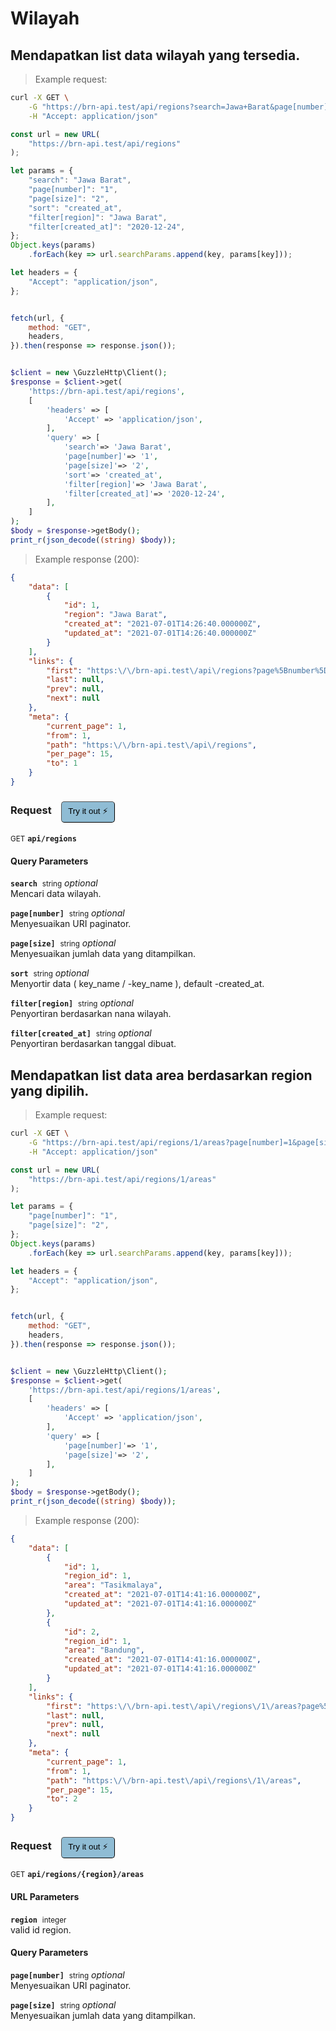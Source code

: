 # Wilayah


## Mendapatkan list data wilayah yang tersedia.




> Example request:

```bash
curl -X GET \
    -G "https://brn-api.test/api/regions?search=Jawa+Barat&page[number]=1&page[size]=2&sort=created_at&filter[region]=Jawa+Barat&filter[created_at]=2020-12-24" \
    -H "Accept: application/json"
```

```javascript
const url = new URL(
    "https://brn-api.test/api/regions"
);

let params = {
    "search": "Jawa Barat",
    "page[number]": "1",
    "page[size]": "2",
    "sort": "created_at",
    "filter[region]": "Jawa Barat",
    "filter[created_at]": "2020-12-24",
};
Object.keys(params)
    .forEach(key => url.searchParams.append(key, params[key]));

let headers = {
    "Accept": "application/json",
};


fetch(url, {
    method: "GET",
    headers,
}).then(response => response.json());
```

```php

$client = new \GuzzleHttp\Client();
$response = $client->get(
    'https://brn-api.test/api/regions',
    [
        'headers' => [
            'Accept' => 'application/json',
        ],
        'query' => [
            'search'=> 'Jawa Barat',
            'page[number]'=> '1',
            'page[size]'=> '2',
            'sort'=> 'created_at',
            'filter[region]'=> 'Jawa Barat',
            'filter[created_at]'=> '2020-12-24',
        ],
    ]
);
$body = $response->getBody();
print_r(json_decode((string) $body));
```


> Example response (200):

```json
{
    "data": [
        {
            "id": 1,
            "region": "Jawa Barat",
            "created_at": "2021-07-01T14:26:40.000000Z",
            "updated_at": "2021-07-01T14:26:40.000000Z"
        }
    ],
    "links": {
        "first": "https:\/\/brn-api.test\/api\/regions?page%5Bnumber%5D=1",
        "last": null,
        "prev": null,
        "next": null
    },
    "meta": {
        "current_page": 1,
        "from": 1,
        "path": "https:\/\/brn-api.test\/api\/regions",
        "per_page": 15,
        "to": 1
    }
}
```
<div id="execution-results-GETapi-regions" hidden>
    <blockquote>Received response<span id="execution-response-status-GETapi-regions"></span>:</blockquote>
    <pre class="json"><code id="execution-response-content-GETapi-regions"></code></pre>
</div>
<div id="execution-error-GETapi-regions" hidden>
    <blockquote>Request failed with error:</blockquote>
    <pre><code id="execution-error-message-GETapi-regions"></code></pre>
</div>
<form id="form-GETapi-regions" data-method="GET" data-path="api/regions" data-authed="0" data-hasfiles="0" data-headers='{"Accept":"application\/json"}' onsubmit="event.preventDefault(); executeTryOut('GETapi-regions', this);">
<h3>
    Request&nbsp;&nbsp;&nbsp;
        <button type="button" style="background-color: #8fbcd4; padding: 5px 10px; border-radius: 5px; border-width: thin;" id="btn-tryout-GETapi-regions" onclick="tryItOut('GETapi-regions');">Try it out ⚡</button>
    <button type="button" style="background-color: #c97a7e; padding: 5px 10px; border-radius: 5px; border-width: thin;" id="btn-canceltryout-GETapi-regions" onclick="cancelTryOut('GETapi-regions');" hidden>Cancel</button>&nbsp;&nbsp;
    <button type="submit" style="background-color: #6ac174; padding: 5px 10px; border-radius: 5px; border-width: thin;" id="btn-executetryout-GETapi-regions" hidden>Send Request 💥</button>
    </h3>
<p>
<small class="badge badge-green">GET</small>
 <b><code>api/regions</code></b>
</p>
<h4 class="fancy-heading-panel"><b>Query Parameters</b></h4>
<p>
<b><code>search</code></b>&nbsp;&nbsp;<small>string</small>     <i>optional</i> &nbsp;
<input type="text" name="search" data-endpoint="GETapi-regions" data-component="query"  hidden>
<br>
Mencari data wilayah.
</p>
<p>
<b><code>page[number]</code></b>&nbsp;&nbsp;<small>string</small>     <i>optional</i> &nbsp;
<input type="text" name="page[number]" data-endpoint="GETapi-regions" data-component="query"  hidden>
<br>
Menyesuaikan URI paginator.
</p>
<p>
<b><code>page[size]</code></b>&nbsp;&nbsp;<small>string</small>     <i>optional</i> &nbsp;
<input type="text" name="page[size]" data-endpoint="GETapi-regions" data-component="query"  hidden>
<br>
Menyesuaikan jumlah data yang ditampilkan.
</p>
<p>
<b><code>sort</code></b>&nbsp;&nbsp;<small>string</small>     <i>optional</i> &nbsp;
<input type="text" name="sort" data-endpoint="GETapi-regions" data-component="query"  hidden>
<br>
Menyortir data ( key_name / -key_name ), default -created_at.
</p>
<p>
<b><code>filter[region]</code></b>&nbsp;&nbsp;<small>string</small>     <i>optional</i> &nbsp;
<input type="text" name="filter[region]" data-endpoint="GETapi-regions" data-component="query"  hidden>
<br>
Penyortiran berdasarkan nana wilayah.
</p>
<p>
<b><code>filter[created_at]</code></b>&nbsp;&nbsp;<small>string</small>     <i>optional</i> &nbsp;
<input type="text" name="filter[created_at]" data-endpoint="GETapi-regions" data-component="query"  hidden>
<br>
Penyortiran berdasarkan tanggal dibuat.
</p>
</form>


## Mendapatkan list data area berdasarkan region yang dipilih.




> Example request:

```bash
curl -X GET \
    -G "https://brn-api.test/api/regions/1/areas?page[number]=1&page[size]=2" \
    -H "Accept: application/json"
```

```javascript
const url = new URL(
    "https://brn-api.test/api/regions/1/areas"
);

let params = {
    "page[number]": "1",
    "page[size]": "2",
};
Object.keys(params)
    .forEach(key => url.searchParams.append(key, params[key]));

let headers = {
    "Accept": "application/json",
};


fetch(url, {
    method: "GET",
    headers,
}).then(response => response.json());
```

```php

$client = new \GuzzleHttp\Client();
$response = $client->get(
    'https://brn-api.test/api/regions/1/areas',
    [
        'headers' => [
            'Accept' => 'application/json',
        ],
        'query' => [
            'page[number]'=> '1',
            'page[size]'=> '2',
        ],
    ]
);
$body = $response->getBody();
print_r(json_decode((string) $body));
```


> Example response (200):

```json
{
    "data": [
        {
            "id": 1,
            "region_id": 1,
            "area": "Tasikmalaya",
            "created_at": "2021-07-01T14:41:16.000000Z",
            "updated_at": "2021-07-01T14:41:16.000000Z"
        },
        {
            "id": 2,
            "region_id": 1,
            "area": "Bandung",
            "created_at": "2021-07-01T14:41:16.000000Z",
            "updated_at": "2021-07-01T14:41:16.000000Z"
        }
    ],
    "links": {
        "first": "https:\/\/brn-api.test\/api\/regions\/1\/areas?page%5Bnumber%5D=1",
        "last": null,
        "prev": null,
        "next": null
    },
    "meta": {
        "current_page": 1,
        "from": 1,
        "path": "https:\/\/brn-api.test\/api\/regions\/1\/areas",
        "per_page": 15,
        "to": 2
    }
}
```
<div id="execution-results-GETapi-regions--region--areas" hidden>
    <blockquote>Received response<span id="execution-response-status-GETapi-regions--region--areas"></span>:</blockquote>
    <pre class="json"><code id="execution-response-content-GETapi-regions--region--areas"></code></pre>
</div>
<div id="execution-error-GETapi-regions--region--areas" hidden>
    <blockquote>Request failed with error:</blockquote>
    <pre><code id="execution-error-message-GETapi-regions--region--areas"></code></pre>
</div>
<form id="form-GETapi-regions--region--areas" data-method="GET" data-path="api/regions/{region}/areas" data-authed="0" data-hasfiles="0" data-headers='{"Accept":"application\/json"}' onsubmit="event.preventDefault(); executeTryOut('GETapi-regions--region--areas', this);">
<h3>
    Request&nbsp;&nbsp;&nbsp;
        <button type="button" style="background-color: #8fbcd4; padding: 5px 10px; border-radius: 5px; border-width: thin;" id="btn-tryout-GETapi-regions--region--areas" onclick="tryItOut('GETapi-regions--region--areas');">Try it out ⚡</button>
    <button type="button" style="background-color: #c97a7e; padding: 5px 10px; border-radius: 5px; border-width: thin;" id="btn-canceltryout-GETapi-regions--region--areas" onclick="cancelTryOut('GETapi-regions--region--areas');" hidden>Cancel</button>&nbsp;&nbsp;
    <button type="submit" style="background-color: #6ac174; padding: 5px 10px; border-radius: 5px; border-width: thin;" id="btn-executetryout-GETapi-regions--region--areas" hidden>Send Request 💥</button>
    </h3>
<p>
<small class="badge badge-green">GET</small>
 <b><code>api/regions/{region}/areas</code></b>
</p>
<h4 class="fancy-heading-panel"><b>URL Parameters</b></h4>
<p>
<b><code>region</code></b>&nbsp;&nbsp;<small>integer</small>  &nbsp;
<input type="number" name="region" data-endpoint="GETapi-regions--region--areas" data-component="url" required  hidden>
<br>
valid id region.
</p>
<h4 class="fancy-heading-panel"><b>Query Parameters</b></h4>
<p>
<b><code>page[number]</code></b>&nbsp;&nbsp;<small>string</small>     <i>optional</i> &nbsp;
<input type="text" name="page[number]" data-endpoint="GETapi-regions--region--areas" data-component="query"  hidden>
<br>
Menyesuaikan URI paginator.
</p>
<p>
<b><code>page[size]</code></b>&nbsp;&nbsp;<small>string</small>     <i>optional</i> &nbsp;
<input type="text" name="page[size]" data-endpoint="GETapi-regions--region--areas" data-component="query"  hidden>
<br>
Menyesuaikan jumlah data yang ditampilkan.
</p>
</form>



